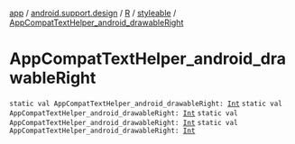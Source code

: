[app](../../../index.md) / [android.support.design](../../index.md) / [R](../index.md) / [styleable](index.md) / [AppCompatTextHelper_android_drawableRight](.)

# AppCompatTextHelper_android_drawableRight

`static val AppCompatTextHelper_android_drawableRight: `[`Int`](https://kotlinlang.org/api/latest/jvm/stdlib/kotlin/-int/index.html)
`static val AppCompatTextHelper_android_drawableRight: `[`Int`](https://kotlinlang.org/api/latest/jvm/stdlib/kotlin/-int/index.html)
`static val AppCompatTextHelper_android_drawableRight: `[`Int`](https://kotlinlang.org/api/latest/jvm/stdlib/kotlin/-int/index.html)
`static val AppCompatTextHelper_android_drawableRight: `[`Int`](https://kotlinlang.org/api/latest/jvm/stdlib/kotlin/-int/index.html)